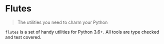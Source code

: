 # Flutes

> The utilities you need to charm your Python

`flutes` is a set of handy utilities for Python 3.6+. All tools are type checked and test covered.
